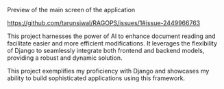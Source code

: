 Preview of the main screen of the application

https://github.com/tarunsiwal/RAGOPS/issues/1#issue-2449966763

This project harnesses the power of AI to enhance document reading and facilitate easier and more efficient modifications. 
It leverages the flexibility of Django to seamlessly integrate both frontend and backend models, providing a robust and dynamic solution.

This project exemplifies my proficiency with Django and showcases my ability to build sophisticated applications using this framework.
